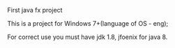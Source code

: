 First java fx project

This is a project for Windows 7+(language of OS - eng);

For correct use you must have jdk 1.8, jfoenix for java 8.
